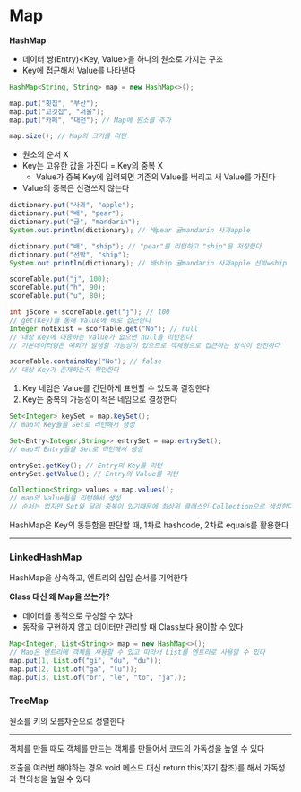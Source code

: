 # Map
**HashMap**
- 데이터 쌍(Entry)<Key, Value>을 하나의 원소로 가지는 구조
- Key에 접근해서 Value를 나타낸다
```java
HashMap<String, String> map = new HashMap<>();

map.put("횟집", "부산"); 
map.put("고깃집", "서울");
map.put("카페", "대전"); // Map에 원소를 추가

map.size(); // Map의 크기를 리턴
```
- 원소의 순서 X
- Key는 고유한 값을 가진다 = Key의 중복 X 
	- Value가 중복 Key에 입력되면 기존의 Value를 버리고 새 Value를 가진다
- Value의 중복은 신경쓰지 않는다
```java
dictionary.put("사과", "apple");
dictionary.put("배", "pear");
dictionary.put("귤", "mandarin");
System.out.println(dictionary); // 배pear 귤mandarin 사과apple

dictionary.put("배", "ship"); // "pear"를 리턴하고 "ship"을 저장한다
dictionary.put("선박", "ship");
System.out.println(dictionary); // 배ship 귤mandarin 사과apple 선박=ship
```
```java
scoreTable.put("j", 100);
scoreTable.put("h", 90);
scoreTable.put("u", 80);

int jScore = scoreTable.get("j"); // 100
// get(Key)를 통해 Value에 바로 접근한다
Integer notExist = scorTable.get("No"); // null
// 대상 Key에 대응하는 Value가 없으면 null을 리턴한다
// 기본데이터형은 예외가 발생할 가능성이 있으므로 객체형으로 접근하는 방식이 안전하다

scoreTable.containsKey("No"); // false
// 대상 Key가 존재하는지 확인한다
```
1. Key 네임은 Value를 간단하게 표현할 수 있도록 결정한다
2. Key는 중복의 가능성이 적은 네임으로 결정한다

```java
Set<Integer> keySet = map.keySet();
// map의 Key들을 Set로 리턴해서 생성

Set<Entry<Integer,String>> entrySet = map.entrySet();
// map의 Entry들을 Set로 리턴해서 생성

entrySet.getKey(); // Entry의 Key를 리턴
entrySet.getValue(); // Entry의 Value를 리턴

Collection<String> values = map.values();
// map의 Value들을 리턴해서 생성
// 순서는 없지만 Set와 달리 중복이 있기때문에 최상위 클래스인 Collection으로 생성한다
```
HashMap은 Key의 동등함을 판단할 때, 1차로 hashcode, 2차로 equals를 활용한다

---
### LinkedHashMap
HashMap을 상속하고, 엔트리의 삽입 순서를 기억한다

**Class 대신 왜 Map을 쓰는가?**
- 데이터를 동적으로 구성할 수 있다
- 동작을 구현하지 않고 데이터만 관리할 때 Class보다 용이할 수 있다

```java
Map<Integer, List<String>> map = new HashMap<>();
// Map은 엔트리에 객체를 사용할 수 있고 따라서 List를 엔트리로 사용할 수 있다
map.put(1, List.of("gi", "du", "du"));
map.put(2, List.of("ga", "lu"));
map.put(3, List.of("br", "le", "to", "ja"));
```
### TreeMap
원소를 키의 오름차순으로 정렬한다

---
객체를 만들 때도 객체를 만드는 객체를 만들어서 코드의 가독성을 높일 수 있다

호출을 여러번 해야하는 경우
void 메소드 대신 return this(자기 참조)를 해서 가독성과 편의성을 높일 수 있다
